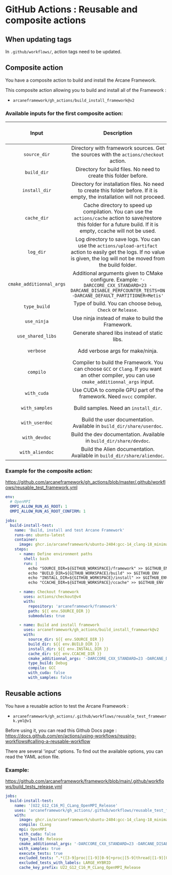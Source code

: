 # GitHub Actions : Reusable and composite actions

## When updating tags
In `.github/workflows/`, action tags need to be updated.

## Composite action
You have a composite action to build and install the Arcane Framework.

This composite action allowing you to build and install all of the Framework :
  - `arcaneframework/gh_actions/build_install_framework@v2`

### Available inputs for the first composite action:
| Input | Description | Required (Default value) |
| :---: |    :---:    | :---: |
| `source_dir`  | Directory with framework sources. Get the sources with the `actions/checkout` action.  | Yes |
| `build_dir`  | Directory for build files. No need to create this folder before.  | Yes |
| `install_dir`  | Directory for installation files. No need to create this folder before. If it is empty, the installation will not proceed. | No () |
| `cache_dir`  | Cache directory to speed up compilation. You can use the `actions/cache` action to save/restore this folder for a future build. If it is empty, ccache will not be used. | No () |
| `log_dir`  | Log directory to save logs. You can use the `actions/upload-artifact` action to easily get the logs. If no value is given, the log will not be moved from the build folder. | No () |
| `cmake_additionnal_args`  | Additional arguments given to CMake configure. Example: `'-DARCCORE_CXX_STANDARD=23 -DARCANE_DISABLE_PERFCOUNTER_TESTS=ON -DARCANE_DEFAULT_PARTITIONER=Metis'`  | No () |
| `type_build`  | Type of build. You can choose `Debug`, `Check` or `Release`.  | No (`Release`) |
| `use_ninja`  | Use ninja instead of make to build the Framework.  | No (`true`) |
| `use_shared_libs`  | Generate shared libs instead of static libs.  | No (`true`) |
| `verbose`  | Add verbose args for make/ninja.  | No (`false`) |
| `compilo`  | Compiler to build the Framework. You can choose `GCC` or `Clang`. If you want an other compiler, you can use `cmake_additionnal_args` input.  | No (`GCC`) |
| `with_cuda`  | Use CUDA to compile GPU part of the framework. Need `nvcc` compiler.  | No (`false`) |
| `with_samples`  | Build samples. Need an `install_dir`. | No (`false`) |
| `with_userdoc`  | Build the user documentation. Available in `build_dir/share/userdoc`. | No (`false`) |
| `with_devdoc`  | Build the dev documentation. Available in `build_dir/share/devdoc`. | No (`false`) |
| `with_aliendoc`  | Build the Alien documentation. Available in `build_dir/share/aliendoc`. | No (`false`) |

### Example for the composite action:
https://github.com/arcaneframework/gh_actions/blob/master/.github/workflows/reusable_test_framework.yml
```yml
env:
  # OpenMPI
  OMPI_ALLOW_RUN_AS_ROOT: 1
  OMPI_ALLOW_RUN_AS_ROOT_CONFIRM: 1

jobs:
  build-install-test:
    name: 'Build, install and test Arcane Framework'
    runs-on: ubuntu-latest
    container:
      image: ghcr.io/arcaneframework/ubuntu-2404:gcc-14_clang-18_minimal_20240709
    steps:
      - name: Define environment paths
        shell: bash
        run: |
          echo "SOURCE_DIR=${GITHUB_WORKSPACE}/framework" >> $GITHUB_ENV
          echo "BUILD_DIR=${GITHUB_WORKSPACE}/build" >> $GITHUB_ENV
          echo "INSTALL_DIR=${GITHUB_WORKSPACE}/install" >> $GITHUB_ENV
          echo "CCACHE_DIR=${GITHUB_WORKSPACE}/ccache" >> $GITHUB_ENV

      - name: Checkout framework
        uses: actions/checkout@v4
        with:
          repository: 'arcaneframework/framework'
          path: ${{ env.SOURCE_DIR }}
          submodules: true

      - name: Build and install framework
        uses: arcaneframework/gh_actions/build_install_framework@v2
        with:
          source_dir: ${{ env.SOURCE_DIR }}
          build_dir: ${{ env.BUILD_DIR }}
          install_dir: ${{ env.INSTALL_DIR }}
          cache_dir: ${{ env.CCACHE_DIR }}
          cmake_additionnal_args: '-DARCCORE_CXX_STANDARD=23 -DARCANE_DISABLE_PERFCOUNTER_TESTS=ON -DARCANE_DEFAULT_PARTITIONER=Metis'
          type_build: Debug
          compilo: GCC
          with_cuda: false
          with_samples: false
```

## Reusable actions
You have a reusable action to test the Arcane Framework :
- `arcaneframework/gh_actions/.github/workflows/reusable_test_framework.yml@v1`

Before using it, you can read this Github Docs page : https://docs.github.com/en/actions/using-workflows/reusing-workflows#calling-a-reusable-workflow

There are several 'input' options. To find out the available options, you can read the YAML action file.


### Example:
https://github.com/arcaneframework/framework/blob/main/.github/workflows/build_tests_release.yml
```yml
jobs:
  build-install-test:
    name: '[U22_G12_C16_M]_CLang_OpenMPI_Release'
    uses: 'arcaneframework/gh_actions/.github/workflows/reusable_test_framework.yml@v2'
    with:
      image: ghcr.io/arcaneframework/ubuntu-2404:gcc-14_clang-18_minimal_20240709
      compilo: CLang
      mpi: OpenMPI
      with_cuda: false
      type_build: Release
      cmake_additionnal_args: '-DARCCORE_CXX_STANDARD=23 -DARCANE_DISABLE_PERFCOUNTER_TESTS=ON -DARCANE_DEFAULT_PARTITIONER=Metis'
      with_samples: true
      execute_tests: true
      excluded_tests: ^.*([3-9]proc|[1-9][0-9]+proc|[5-9]thread|[1-9][0-9]+thread).*$
      excluded_tests_with_labels: LARGE_HYBRID
      cache_key_prefix: U22_G12_C16_M_CLang_OpenMPI_Release
```
